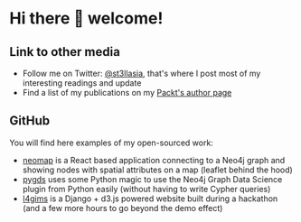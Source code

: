 # Hi there 👋 welcome!

<!--
**stellasia/stellasia** is a ✨ _special_ ✨ repository because its `README.md` (this file) appears on your GitHub profile.

Here are some ideas to get you started:

- 🔭 I’m currently working on ...
- 🌱 I’m currently learning ...
- 👯 I’m looking to collaborate on ...
- 🤔 I’m looking for help with ...
- 💬 Ask me about ...
- 📫 How to reach me: ...
- 😄 Pronouns: ...
- ⚡ Fun fact: ...
-->

## Link to other media

- Follow me on Twitter: [@st3llasia](http://twitter.com/st3llasia), that's where I post most of my interesting readings and update
- Find a list of my publications on my [Packt's author page](https://www.packtpub.com/authors/estelle-scifo)

## GitHub

You will find here examples of my open-sourced work:

- [neomap](https://github.com/stellasia/neomap) is a React based application connecting to a Neo4j graph and showing nodes with spatial attributes on a map (leaflet behind the hood)
- [pygds](https://github.com/stellasia/pygds) uses some Python magic to use the Neo4j Graph Data Science plugin from Python easily (without having to write Cypher queries)
- [l4gims](https://github.com/stellasia/l4gims) is a Django + d3.js powered website built during a hackathon (and a few more hours to go beyond the demo effect)


